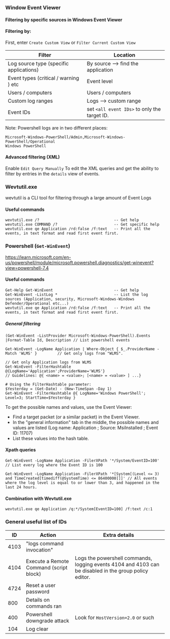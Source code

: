 
### Window Event Viewer
#### Filtering by specific sources in Windows Event Viewer
#### Filtering by:
First, enter `Create Custom View` or `Filter Current Custom View`

| Filter | Location |
| ---- | ---- |
| Log source type (specific applications) | By source --> find the application |
| Event types (critical / warning ) etc | Event level |
| Users / computers | Users / computers |
| Custom log ranges | Logs --> custom range |
| Event IDs | set `<all event IDs>` to only the target ID. |
Note: Powershell logs are in two different places:
```
Microsoft-Windows-PowerShell/Admin,Microsoft-Windows-PowerShell/Operational
Windows PowerShell
```
#### Advanced filtering (XML)
Enable `Edit Query Manually` To edit the XML queries and get the ability to filter by entries in the `details` view of events.


### Wevtutil.exe
wevtutil is a CLI tool for filtering through a large amount of Event Logs


#### Useful commands
```
wevtutil.exe /?                                 -- Get help
wevtutil.exe COMMAND /?                         -- Get specific help
wevtutil.exe qe Application /rd:false /f:text   -- Print all the events, in text format and read first event first.
```

### Powershell (`Get-WinEvent`)
https://learn.microsoft.com/en-us/powershell/module/microsoft.powershell.diagnostics/get-winevent?view=powershell-7.4

#### Useful commands
```
Get-Help Get-WinEvent                           -- Get help
Get-WinEvent -ListLog *                         -- List the log sources (Application, security, Microsoft-Windows-Windows Defender/Operational etc...)
wevtutil.exe qe Application /rd:false /f:text   -- Print all the events, in text format and read first event first.
```
##### General filtering

```
(Get-WinEvent -ListProvider Microsoft-Windows-PowerShell).Events |Format-Table Id, Description // List powershell events

Get-WinEvent -LogName Application | Where-Object { $_.ProviderName -Match 'WLMS' }         // Get only logs from "WLMS".

// Get only Application logs from WLMS
Get-WinEvent -FilterHashtable @{LogName='Application';ProviderName='WLMS'}
// Guidelines: @{ <name> = <value>; [<name> = <value> ] ...}

# Using the FilterHashtable parameter:
$Yesterday = (Get-Date) - (New-TimeSpan -Day 1)
Get-WinEvent -FilterHashtable @{ LogName='Windows PowerShell'; Level=3; StartTime=$Yesterday }
```

To get the possible names and values, use the Event Viewer:
- Find a target packet (or a similar packet) in the Event Viewer.
- In the "general information" tab in the middle, the possible names and values are listed (Log name: Application  ;  Source: MsiInstalled  ;  Event ID: 11707)
- List these values into the hash table.


#### Xpath queries
```
Get-WinEvent -LogName Application -FilerXPath '*/System/EventID=100'   // List every log where the Event ID is 100

Get-WinEvent -LogName Application -FilerXPath '*[System[(Level <= 3) and TimeCreated[timediff(@SystemTime) <= 86400000]]]' // All events where the log level is equal to or lower than 3, and happened in the last 24 hours.

```

#### Combination with Wevtutil.exe
```
wevtutil.exe qe Application /q:*/System[EventID=100] /f:text /c:1
```
### General useful list of IDs


| ID | Action | Extra details |
| ---- | ---- | ---- |
| 4103 | "logs command invocation" |  |
| 4104 | Execute a Remote Command (script block) | Logs the powershell commands, logging events 4104 and 4103 can be disabled in the group policy editor. |
| 4724 | Reset a user password |  |
| 800 | Details on commands ran |  |
| 400 | Powershell downgrade attack | Look for `HostVersion=2.0` or such |
| 104 | Log clear |  |

